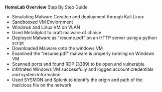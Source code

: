 **HomeLab Overview**
Step By Step Guide 
- Simulating Malware Creation and deployment through Kali Linux
- Sandboxxed VM Enviornment
- Windows and Linux VM on VLAN
- Used MetaSploit to craft malware of choice
- Deployed Malware as "resume.pdf" on an HTTP server using a python script
- Downloaded Malware onto the windows VM
- Examined the "resume.pdf" malware is properly running on Windows VM
- Scanned ports and found RDP (3389) to be open and vulnerable
- infiltrated Windows VM successfully and logged account credentials and system information.
- Used SYSMON and Splunk to identify the origin and path of the malicious file on the network 
